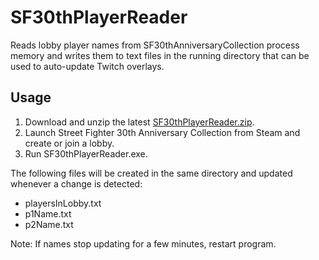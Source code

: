 # SF30thPlayerReader
Reads lobby player names from SF30thAnniversaryCollection process memory and writes them to text files in the running directory that can be used to auto-update Twitch overlays.

## Usage

1. Download and unzip the latest [SF30thPlayerReader.zip](https://github.com/damdai/SF30thPlayerReader/releases/latest).
2. Launch Street Fighter 30th Anniversary Collection from Steam and create or join a lobby.
3. Run SF30thPlayerReader.exe.

The following files will be created in the same directory and updated whenever a change is detected:
* playersInLobby.txt
* p1Name.txt
* p2Name.txt

Note: If names stop updating for a few minutes, restart program.
